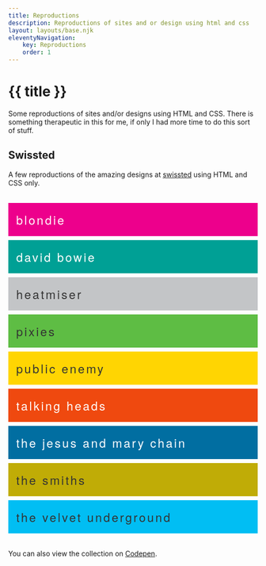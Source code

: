 ```yaml
---
title: Reproductions
description: Reproductions of sites and or design using html and css
layout: layouts/base.njk
eleventyNavigation:
    key: Reproductions
    order: 1
---
```


# {{ title }}

Some reproductions of sites and/or designs using HTML and CSS. There is something therapeutic in this for me, if only I had more time to do this sort of stuff.

## Swissted

A few reproductions of the amazing designs at [swissted](https://www.swissted.com/) using HTML and CSS only.

<style>

    @import url("https://p.typekit.net/p.css?s=1&k=qpb2tga&ht=tk&f=39498.39506&a=25633995&app=typekit&e=css");

    @font-face {
    font-family:"neue-haas-grotesk-display";
    src:url("https://use.typekit.net/af/8a200c/00000000000000003b9b204a/27/l?primer=7cdcb44be4a7db8877ffa5c0007b8dd865b3bbc383831fe2ea177f62257a9191&fvd=n6&v=3") format("woff2"),url("https://use.typekit.net/af/8a200c/00000000000000003b9b204a/27/d?primer=7cdcb44be4a7db8877ffa5c0007b8dd865b3bbc383831fe2ea177f62257a9191&fvd=n6&v=3") format("woff"),url("https://use.typekit.net/af/8a200c/00000000000000003b9b204a/27/a?primer=7cdcb44be4a7db8877ffa5c0007b8dd865b3bbc383831fe2ea177f62257a9191&fvd=n6&v=3") format("opentype");
    font-display:auto;font-style:normal;font-weight:600;
    }

    .swissted {
        margin: 2rem 0;
        padding: 0;
        list-style-type: none;
    }

    .swissted li {
        margin-bottom: 8px;
    }

    .swissted a {
        display: block;
        padding: 1rem;
        text-decoration: none;
        font-size: 24px;
        font-family: neue-haas-grotesk-display, "Helvetica Neue", Helvetica, sans-serif;
        letter-spacing: .2rem;
    }

    .swissted a:hover {
        background-color: #000;
        color: #fff;
    }

    .talking-heads {
        color: #fff;
        background-color: #ef490f;
    }

    .blondie {
        background-color: #ed008c;
        color: #fff;
    }

    .pixies {
        background-color: #5ebd44;
        color: #333;
    }

    .smiths {
        background-color: #c0ac06;
        color: #333;
    }

    .bowie {
        background-color: #00a095;
        color: #fff;
    }

    .chain {
        background-color: #016ea1;
        color: #fff;
    }

    .underground {
        background-color: #01bef3;
        color: #333;
    }

    .enemy {
        background-color: #ffd502;
        color: #333;
    }

    .heatmiser {
        background-color: #c3c5c7;
        color: #333;
    }

</style>

<ul class="swissted">
    <li><a href="./swissted/blondie" class="blondie">blondie</a></li>
    <li><a href="./swissted/david-bowie" class="bowie">david bowie</a></li>
    <li><a href="./swissted/heatmiser" class="heatmiser">heatmiser</a></li>
    <li><a href="./swissted/pixies" class="pixies">pixies</a></li>
    <li><a href="./swissted/public-enemy" class="enemy">public enemy</a></li>
    <li><a href="./swissted/talking-heads" class="talking-heads">talking heads</a></li>
    <li><a href="./swissted/the-jesus-and-mary-chain" class="chain">the jesus and mary chain</a></li>
    <li><a href="./swissted/the-smiths" class="smiths">the smiths</a></li>
    <li><a href="./swissted/the-velvet-underground" class="underground">the velvet underground</a></li>
</ul>

You can also view the collection on [Codepen](https://codepen.io/collection/DrYaGV).
